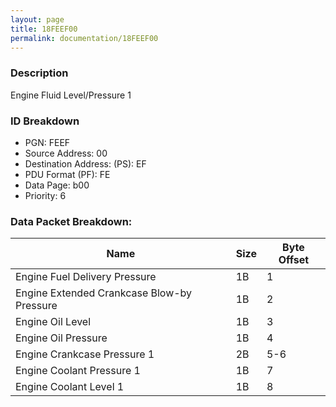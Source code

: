 ```yaml
---
layout: page
title: 18FEEF00
permalink: documentation/18FEEF00
---
```


### Description

Engine Fluid Level/Pressure 1

### ID Breakdown
<ul>
 <li>PGN: FEEF</li>
 <li>Source Address: 00</li>
 <li>Destination Address: (PS): EF</li>
 <li>PDU Format (PF): FE</li>
 <li>Data Page: b00</li>
 <li>Priority: 6</li>
</ul>

### Data Packet Breakdown:

| Name | Size | Byte Offset |
| ---- | ---- | ----------- |
| Engine Fuel Delivery Pressure | 1B | 1 |
| Engine Extended Crankcase Blow-by Pressure | 1B | 2 |
| Engine Oil Level | 1B | 3 |
| Engine Oil Pressure | 1B | 4 |
| Engine Crankcase Pressure 1 | 2B | 5-6 |
| Engine Coolant Pressure 1 | 1B | 7 |
| Engine Coolant Level 1 | 1B | 8 |
